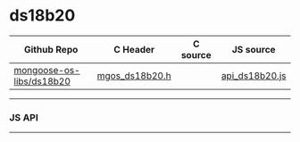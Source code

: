 # ds18b20
| Github Repo | C Header | C source  | JS source |
| ----------- | -------- | --------  | ----------------- |
| [mongoose-os-libs/ds18b20](https://github.com/mongoose-os-libs/ds18b20) | [mgos_ds18b20.h](https://github.com/mongoose-os-libs/ds18b20/tree/master/include/mgos_ds18b20.h) | &nbsp;  | [api_ds18b20.js](https://github.com/mongoose-os-libs/ds18b20/tree/master/mjs_fs/api_ds18b20.js)         |



 ----- 

### JS API

 --- 
